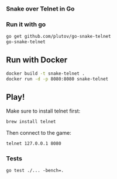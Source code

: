 ### Snake over Telnet in Go

### Run it with go

```bash
go get github.com/plutov/go-snake-telnet
go-snake-telnet
```

## Run with Docker

```bash
docker build -t snake-telnet .
docker run -d -p 8080:8080 snake-telnet
```

## Play!

Make sure to install telnet first:

```bash
brew install telnet
```

Then connect to the game:
```bash
telnet 127.0.0.1 8080
```

### Tests

```
go test ./... -bench=.
```

